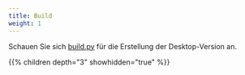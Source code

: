 ```yaml
---
title: Build 
weight: 1
---
```


Schauen Sie sich [build.py](https://github.com/rustdesk/rustdesk/blob/master/build.py) für die Erstellung der Desktop-Version an.

{{% children depth="3" showhidden="true" %}}

